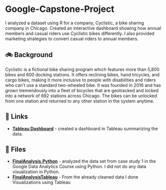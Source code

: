 # Google-Capstone-Project
I analyzed a dataset using R for a company, Cyclistic, a bike sharing company in Chicago. Created an interactive dashboard showing how annual members and casual riders use Cyclistic bikes differently. I also provided marketing strategies to convert casual riders to annual members. 

## 🚲 Background
Cyclistic is a fictional bike sharing program which features more than 5,800 bikes and 600 docking stations. It offers reclining bikes, hand tricycles, and cargo bikes, making it more inclusive to people with disabilities and riders who can't use a standard two-wheeled bike. It was founded in 2016 and has grown tremendously into a fleet of bicycles that are geotracked and locked into a network of 692 stations across Chicago. The bikes can be unlocked from one station and returned to any other station in the system anytime. 

## 🔗 Links
- [**Tableau Dashboard**]() - created a dashboard in Tableau summarizing the data.

## 📁 Files
- [**FinalAnalysis.Python**]() - analyzed the data set from case study 1 in the Google Data Analytics Course using Python. I did not do any data visualization in Python. 
- [**FinalAnalysisTableau**]() - From the already cleaned data I done Visualizations using Tableau
